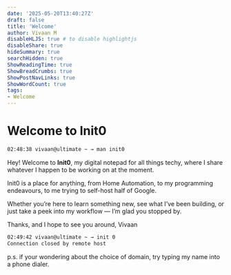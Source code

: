```yaml
---
date: '2025-05-20T13:40:27Z'
draft: false
title: 'Welcome'
author: Vivaan M
disableHLJS: true # to disable highlightjs
disableShare: true
hideSummary: true
searchHidden: true
ShowReadingTime: true
ShowBreadCrumbs: true
ShowPostNavLinks: true
ShowWordCount: true
tags:
- Welcome
---
```

# Welcome to Init0

```bash
02:48:38 vivaan@ultimate ~ → man init0
```  
  
Hey! Welcome to **Init0**, my digital notepad for all things techy, where I share whatever I happen to be working on at the moment.

Init0 is a place for anything, from Home Automation, to my programming endeavours, to me trying to self-host half of Google.

Whether you’re here to learn something new, see what I’ve been building, or just take a peek into my workflow — I’m glad you stopped by.

Thanks, and I hope to see you around,
Vivaan  
  
```bash
02:49:42 vivaan@ultimate ~ → init 0
Connection closed by remote host
```

<aside>

p.s. if your wondering about the choice of domain, try typing my name into a phone dialer.

</aside>